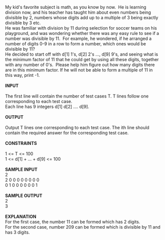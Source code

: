 <p>My kid's favorite subject is math, as you know by now.&nbsp; He is learning division now, and his teacher has taught him about even numbers being divisible by 2, numbers whose digits add up to a multiple of 3 being exactly divisible by 3 etc.<br>He was familiar with division by 11 during selection for soccer teams on his playground, and was wondering whether there was any easy rule to see if a number was divisible by 11.&nbsp; For example, he wondered, if he arranged a number of digits 0-9 in a row to form a number, which ones would be divisible by 11?<br>He decided to start off with d[1] 1's, d[2] 2's ..., d[9] 9's, and seeing what is the minimum factor of 11 that he could get by using all these digits, together with any number of 0's.&nbsp; Please help him figure out how many digits there are in this minimum factor. If he will not be able to form a multiple of 11 in this way, print -1.<br><br><strong>INPUT</strong><br><br>The first line will contain the number of test cases T. T lines follow one corresponding to each test case. <br>Each line has 9 integers d[1] d[2] .... d[9].<br><br><strong>OUTPUT</strong><br><br>Output T lines one corresponding to each test case. The ith line should contain the required answer for the corresponding test case.<br><br><strong>CONSTRAINTS</strong><br><br>1 &lt;= T &lt;= 100<br>1 &lt;= d[1] + ... + d[9] &lt;= 100<br><br><strong>SAMPLE INPUT</strong><br>2<br>2 0 0 0 0 0 0 0 0<br>0 1 0 0 0 0 0 0 1<br><br><strong>SAMPLE OUTPUT</strong><br>2<br>3<br><br><strong>EXPLANATION</strong> <br>For the first case, the number 11 can be formed which has 2 digits. <br>For the second case, number 209 can be formed which is divisible by 11 and has 3 digits.</p>